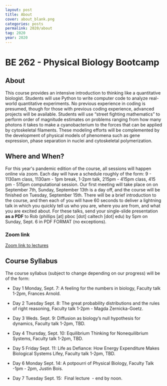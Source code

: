 ```yaml
---
layout: post
title: About
cover: about_blank.png
categories: posts
permalink: 2020/about
tag: 2020
year: 2020
---
```

# BE 262 - Physical Biology Bootcamp

## About
This course provides an intensive introduction to thinking like a quantitative
biologist. Students will use Python to write computer code to analyze real-world
quantitative experiments. No previous experience in coding is presumed, though
for those with previous coding experience, advanced projects will be available.
Students will use “street fighting mathematics” to perform order of magnitude
estimates on problems ranging from how many photons it takes to make a
cyanobacterium to the forces that can be applied by cytoskeletal filaments.
These modeling efforts will be complemented by the development of physical
models of phenomena such as gene expression, phase separation in nuclei and
cytoskeletal polymerization.

## Where and When?
For this year's pandemic edition of the course, all sessions will happen online
via zoom. Each day will have a schedule roughly of the form: 9 - 1130am class,
1130am - 1pm break, 1-2pm talk, 215pm - 415pm class, 415 pm - 515pm
computational session. Our first meeting will take place on on September 7th,
Sunday, September 13th is a day off, and the course will be finished on Tuesday,
September 15th. There will be a brief introduction to the course, and then each
of you will have 60 seconds to deliver a lightning talk in which you quickly
tell us who you are, where you are from, and what you are excited about.  For
these talks, send your single-slide presentation **as a PDF** to Rob (phillips
[at] pboc [dot] caltech [dot] edu) by 5pm on Sunday, Sept. 6 in PDF FORMAT (no
exceptions).  

### Zoom link
[Zoom link to lectures](https://caltech.zoom.us/j/94793848546?pwd=SGx3dGNrZ0d2SkM1VGtuUU5vaENaZz09)

## Course Syllabus
The course syllabus (subject to change depending on our progress) will be of the
form:

- Day 1 Monday, Sept. 7: A feeling for the numbers in biology, Faculty talk
  1-2pm, Frances Arnold.

- Day 2 Tuesday Sept. 8: The great probability distributions and the rules of
  right reasoning, Faculty talk 1-2pm - Magda Zernicka-Goetz.

- Day 3 Weds. Sept. 9: Diffusion as biology’s null hypothesis for dynamics,
  Faculty talk 1-2pm, TBD.

- Day 4 Thursday, Sept. 10: Equilibrium Thinking for Nonequilibrium Systems,
  Faculty talk 1-2pm, TBD.

- Day 5 Friday Sept. 11: Life as Defiance: How Energy Expenditure Makes
  Biological Systems Lifey, Faculty talk 1-2pm, TBD.

- Day 6 Monday Sept. 14: A potpourri of Physical Biology, Faculty Talk -1pm -
  2pm, Justin Bois.

- Day 7 Tuesday Sept. 15:  Final lecture  - end by noon.